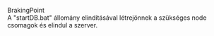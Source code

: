 BrakingPoint 
<br>
A "startDB.bat" állomány elindításával létrejönnek a szükséges node csomagok és elindul a szerver.
